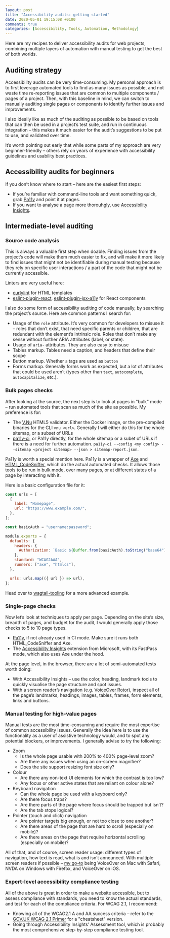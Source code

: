 ```yaml
---
layout: post
title: "Accessibility audits: getting started"
date: 2020-05-01 19:15:08 +0100
comments: true
categories: [Accessibility, Tools, Automation, Methodology]
---
```


Here are my recipes to deliver accessibility audits for web projects, combining multiple layers of automation with manual testing to get the best of both worlds.

<!-- more -->

## Auditing strategy

Accessibility audits can be very time-consuming. My personal approach is to first leverage automated tools to find as many issues as possible, and not waste time re-reporting issues that are common to multiple components / pages of a project. Then, with this baseline in mind, we can switch to manually auditing single pages or components to identify further issues and improvements.

I also ideally like as much of the auditing as possible to be based on tools that can then be used in a project’s test suite, and run in continuous integration – this makes it much easier for the audit’s suggestions to be put to use, and validated over time.

It’s worth pointing out early that while some parts of my approach are very beginner-friendly – others rely on years of experience with accessibility guidelines and usability best practices.

## Accessibility audits for beginners

If you don’t know where to start – here are the easiest first steps:

- If you’re familiar with command-line tools and want something quick, grab [Pa11y](https://github.com/pa11y/pa11y) and point it at pages.
- If you want to analyse a page more thorouhgly, use [Accessibility Insights](https://accessibilityinsights.io/).

## Intermediate-level auditing

### Source code analysis

This is always a valuable first step when doable. Finding issues from the project’s code will make them much easier to fix, and will make it more likely to find issues that might not be identifiable during manual testing because they rely on specific user interactions / a part of the code that might not be currently accessible.

Linters are very useful here:

- [curlylint](https://github.com/thibaudcolas/curlylint) for HTML templates
- [eslint-plugin-react](https://github.com/yannickcr/eslint-plugin-react), [eslint-plugin-jsx-a11y](https://github.com/evcohen/eslint-plugin-jsx-a11y) for React components

I also do some form of accessibility auditing of code manually, by searching the project’s source. Here are common patterns I search for:

- Usage of the `role` attribute. It’s very common for developers to misuse it – roles that don’t exist, that need specific parents or children, that are redundant with the element’s intrinsic role. Roles that don’t make any sense without further ARIA attributes (label, or state).
- Usage of `aria-` attributes. They are also easy to misuse
- Tables markup. Tables need a caption, and headers that define their scope
- Button markup. Whether `a` tags are used as `button`
- Forms markup. Generally forms work as expected, but a lot of attributes that could be used aren’t (types other than `text`, `autocomplete`, `autocapitalize`, etc.).

### Bulk pages checks

After looking at the source, the next step is to look at pages in "bulk" mode – run automated tools that scan as much of the site as possible. My preference is for:

- The [V.Nu](https://validator.github.io/validator/) HTML5 validator. Either the Docker image, or the pre-compiled binaries for the CLI `vnu <url>`. Generally I will either do this for the whole sitemap, or a subset of URLs
- [pa11y-ci](https://github.com/pa11y/pa11y-ci), or Pa11y directly, for the whole sitemap or a subet of URLs if there is a need for further automation. `pa11y-ci --config <my config> --sitemap <project sitemap> --json > sitemap-report.json`.

Pa11y is worth a special mention here. Pa11y is a wrapper of [Axe](https://github.com/dequelabs/axe-core) and [HTML_CodeSniffer](https://github.com/squizlabs/HTML_CodeSniffer), which do the actual automated checks. It allows those tools to be run in bulk mode, over many pages, or at different states of a page by interacting with it.

Here is a basic configuration file for it:

```js
const urls = [
  {
    label: "Homepage",
    url: "https://www.example.com/",
  },
];

const basicAuth = "username:password";

module.exports = {
  defaults: {
    headers: {
      Authorization: `Basic ${Buffer.from(basicAuth).toString("base64")}`,
    },
    standard: "WCAG2AAA",
    runners: ["axe", "htmlcs"],
  },

  urls: urls.map(({ url }) => url),
};
```

Head over to [wagtail-tooling](https://github.com/thibaudcolas/wagtail-tooling) for a more advanced example.

### Single-page checks

Now let’s look at techniques to apply per page. Depending on the site’s size, breadth of pages, and budget for the audit, I would generally apply those checks to 5 to 10 page types.

- [Pa11y](https://github.com/pa11y/pa11y), if not already used in CI mode. Make sure it runs both HTML_CodeSniffer and Axe.
- The [Accessibility Insights](https://accessibilityinsights.io/) extension from Microsoft, with its FastPass mode, which also uses Axe under the hood.

At the page level, in the browser, there are a lot of semi-automated tests worth doing:

- With Accessibility Insights – use the color, heading, landmark tools to quickly visualise the page structure and spot issues.
- With a screen reader’s navigation (e.g. [VoiceOver Rotor](https://accessibility.psu.edu/screenreaders/voiceover/)), inspect all of the page’s landmarks, headings, images, tables, frames, form elements, links and buttons.

### Manual testing for high-value pages

Manual tests are the most time-consuming and require the most expertise of common accessibility issues. Generally the idea here is to use the functionality as a user of assistive technology would, and to spot any potential blockers, or improvements. I generally advise to try the following:

- Zoom
  - Is the whole page usable with 200% to 400% page-level zoom?
  - Are there any issues when using an on-screen magnifier?
  - Does the site support resizing font size only?
- Colour
  - Are there any non-text UI elements for which the contrast is too low?
  - Any focus or other active states that are reliant on colour alone?
- Keyboard navigation
  - Can the whole page be used with a keyboard only?
  - Are there focus traps?
  - Are there parts of the page where focus should be trapped but isn’t?
  - Are the tab stops logical?
- Pointer (touch and click) navigation
  - Are pointer targets big enough, or not too close to one another?
  - Are there areas of the page that are hard to scroll (especially on mobile)?
  - Are there areas on the page that require horizontal scrolling (especially on mobile)?

All of that, and of course, screen reader usage: different types of navigation, how text is read, what is and isn’t announced. With multiple screen readers if possible – [my go-to](https://docs.wagtail.io/en/v2.8.1/contributing/developing.html?highlight=accessibility#accessibility-targets) being VoiceOver on Mac with Safari, NVDA on Windows with Firefox, and VoiceOver on iOS.

### Expert-level accessibility compliance testing

All of the above is great in order to make a website accessible, but to assess compliance with standards, you need to know the actual standards, and test for each of the compliance criteria. For WCAG 2.1, I recommend:

- Knowing all of the WCAG2.1 A and AA success criteria – refer to the [GOV.UK WCAG 2.1 Primer](https://alphagov.github.io/wcag-primer/all.html#common-mistakes) for a "cheatsheet" version.
- Going through Accessibility Insights’ Assessment tool, which is probably the most comprehensive step-by-step compliance testing tool.
